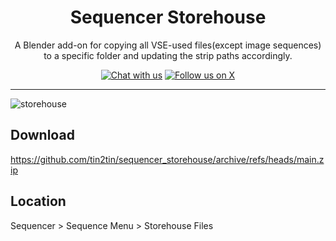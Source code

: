 <h1 align="center">Sequencer Storehouse</h1>

<p align="center">A Blender add-on for copying all VSE-used files(except image sequences) to a specific folder and updating the strip paths accordingly.</p>

<p align="center">
    <a href="https://discord.gg/HMYpnPzbTm"><img src="https://img.shields.io/badge/Chat%20with%20us%20on%20Discord--blue?style=social&logo=discord" alt="Chat with us" title="Chat with us"></a>
    <a href="https://twitter.com/tintwotin"><img src="https://img.shields.io/twitter/follow/tintwotin" alt="Follow us on X" title="Follow us on X"></a>
<p>

<hr>

![storehouse](https://github.com/user-attachments/assets/4922b106-8752-4be3-a3c7-5ee82c57cc3c)

## Download
https://github.com/tin2tin/sequencer_storehouse/archive/refs/heads/main.zip


## Location

Sequencer > Sequence Menu > Storehouse Files
